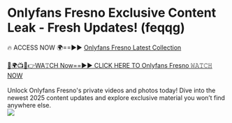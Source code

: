 # Onlyfans Fresno Exclusive Content Leak - Fresh Updates! (feqqg)

🔥 ACCESS NOW 🌍==►► <a href="https://tinyurl.com/kvy9nzfs" rel="nofollow">Onlyfans Fresno Latest Collection</a>
<br><br>
[🔴🌍📺📱👉WA𝚃CH Now==►► CLICK HERE TO Onlyfans Fresno 𝚆𝙰𝚃𝙲𝙷 NOW](https://tinyurl.com/kvy9nzfs)
<br><br>
Unlock Onlyfans Fresno's private videos and photos today! Dive into the newest 2025 content updates and explore exclusive material you won’t find anywhere else.
<br>
<a href="https://tinyurl.com/kvy9nzfs" rel="nofollow" data-target="animated-image.originalLink"><img src="https://camo.githubusercontent.com/8a4f000d20f83aca3bf7ec5f350d767afa0574a8a352519fd8cfa583a6f93a33/68747470733a2f2f692e696d6775722e636f6d2f644a486b345a712e676966" data-canonical-src="https://i.imgur.com/dJHk4Zq.gif" style="max-width: 100%; display: inline-block;" data-target="animated-image.originalImage"></a>
<br>
